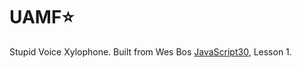 # UAMF:star:
Stupid Voice Xylophone. Built from Wes Bos [JavaScript30](https://github.com/wesbos/JavaScript30), Lesson 1.
